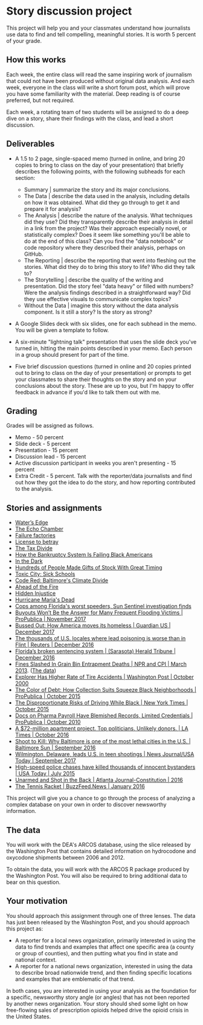 # Story discussion project

This project will help you and your classmates understand how journalists use data to find and tell compelling, meaningful stories. It is worth 5 percent of your grade.

## How this works  

Each week, the entire class will read the same inspiring work of journalism that could not have been produced without original data analysis. And each week, everyone in the class will write a short forum post, which will prove you have some familiarity with the material. Deep reading is of course preferred, but not required.

Each week, a rotating team of two students will be assigned to do a deep dive on a story, share their findings with the class, and lead a short discussion.   

## Deliverables

* A 1.5 to 2 page, single-spaced memo (turned in online, and bring 20 copies to bring to class on the day of your presentation) that briefly describes the following points, with the following subheads for each section:
  * Summary | summarize the story and its major conclusions.  
  * The Data | describe the data used in the analysis, including details on how it was obtained. What did they go through to get it and prepare it for analysis?    
  * The Analysis | describe the nature of the analysis. What techniques did they use? Did they transparently describe their analysis in detail in a link from the project? Was their approach especially novel, or statistically complex? Does it seem like something you'll be able to do at the end of this class? Can you find the "data notebook" or code repository where they described their analysis, perhaps on GitHub.      
  * The Reporting | describe the reporting that went into fleshing out the stories.  What did they do to bring this story to life? Who did they talk to?  
  * The Storytelling | describe the quality of the writing and presentation.  Did the story feel "data heavy" or filled with numbers? Were the analysis findings described in a straightforward way? Did they use effective visuals to communicate complex topics?
  * Without the Data | imagine this story without the data analysis component. Is it still a story?  Is the story as strong?

* A Google Slides deck with six slides, one for each subhead in the memo.  You will be given a template to follow.

* A six-minute "lightning talk" presentation that uses the slide deck you've turned in, hitting the main points described in your memo.  Each person in a group should present for part of the time.      

* Five brief discussion questions (turned in online and 20 copies printed out to bring to class on the day of your presentation) or prompts to get your classmates to share their thoughts on the story and on your conclusions about the story.  These are up to you, but I'm happy to offer feedback in advance if you'd like to talk them out with me.

## Grading

Grades will be assigned as follows.

* Memo - 50 percent
* Slide deck - 5 percent
* Presentation - 15 percent
* Discussion lead - 15 percent  
* Active discussion participant in weeks you aren't presenting - 15 percent
* Extra Credit - 5 percent.  Talk with the reporter/data journalists and find out how they got the idea to do the story, and how reporting contributed to the analysis.

## Stories and assignments

* [Water’s Edge](https://www.reuters.com/investigates/special-report/waters-edge-the-crisis-of-rising-sea-levels/)
* [The Echo Chamber](https://www.reuters.com/investigates/special-report/scotus/)
* [Failure factories](https://projects.tampabay.com/projects/2015/investigations/pinellas-failure-factories/)
* [License to betray](http://doctors.ajc.com/part_1_license_to_betray/)
* [The Tax Divide](http://apps.chicagotribune.com/news/watchdog/cook-county-property-tax-divide/assessments.html)
* [How the Bankruptcy System Is Failing Black Americans](https://features.propublica.org/bankruptcy-inequality/bankruptcy-failing-black-americans-debt-chapter-13/)
* [In the Dark](https://www.apmreports.org/story/2018/06/12/in-the-dark-s2e8)
* [Hundreds of People Made Gifts of Stock With Great Timing ](https://www.wsj.com/articles/hundreds-of-people-made-gifts-of-stock-with-great-timing-1513881239)
* [Toxic City: Sick Schools](https://www.inquirer.com/news/inq/lead-paint-poison-children-asbestos-mold-schools-philadelphia-toxic-city-20180503.html)
* [Code Red: Baltimore's Climate Divide](https://cnsmaryland.org/interactives/summer-2019/code-red/index.html)
* [Ahead of the Fire](https://www.azcentral.com/in-depth/news/local/arizona-wildfires/2019/07/22/wildfire-risks-more-than-500-spots-have-greater-hazard-than-paradise/1434502001/)
* [Hidden Injustice](https://www.reuters.com/investigates/section/usa-courts-secrecy/)
* [Hurricane Maria's Dead](https://hurricanemariasdead.com/)
* [Cops among Florida's worst speeders, Sun Sentinel investigation finds](https://www.sun-sentinel.com/local/fl-speeding-cops-20120211-story.html)
* [Buyouts Won’t Be the Answer for Many Frequent Flooding Victims | ProPublica | November 2017](https://features.propublica.org/houston-buyouts/hurricane-harvey-home-buyouts-harris-county/)
* [Bussed Out: How America moves its homeless | Guardian US | December 2017](https://www.theguardian.com/us-news/ng-interactive/2017/dec/20/bussed-out-america-moves-homeless-people-country-study)
* [The thousands of U.S. locales where lead poisoning is worse than in Flint | Reuters | December 2016](https://www.reuters.com/investigates/special-report/usa-lead-testing/)
* [Florida’s broken sentencing system | (Sarasota) Herald Tribune | December 2016 ](http://projects.heraldtribune.com/bias/sentencing/)
* [Fines Slashed In Grain Bin Entrapment Deaths | NPR and CPI | March 2013](https://www.npr.org/2013/03/26/174828849/fines-slashed-in-grain-bin-entrapment-deaths). ([The data](http://apps.npr.org/buried-in-grain/))
* [Explorer Has Higher Rate of Tire Accidents | Washington Post | October 2000](https://www.washingtonpost.com/archive/politics/2000/10/09/explorer-has-higher-rate-of-tire-accidents/0de9382a-2159-424b-8c5a-704a7b7fd982/?utm_term=.d48466608e9b)
* [The Color of Debt: How Collection Suits Squeeze Black Neighborhoods | ProPublica | October 2015](https://www.propublica.org/article/debt-collection-lawsuits-squeeze-black-neighborhoods)
* [The Disproportionate Risks of Driving While Black | New York Times | October 2015](https://www.nytimes.com/2015/10/25/us/racial-disparity-traffic-stops-driving-black.html)
* [Docs on Pharma Payroll Have Blemished Records, Limited Credentials | ProPublica | October 2010](https://www.propublica.org/article/dollars-to-doctors-physician-disciplinary-records)
* [A $72-million apartment project. Top politicians. Unlikely donors. | LA Times | October 2016](http://www.latimes.com/projects/la-me-seabreeze/)
* [Shoot to Kill: Why Baltimore is one of the most lethal cities in the U.S. | Baltimore Sun | September 2016](http://data.baltimoresun.com/news/shoot-to-kill/)
* [Wilmington, Delaware, leads U.S. in teen shootings | News Journal/USA Today | September 2017 ](https://www.usatoday.com/story/news/2017/09/08/wilmington-delaware-leads-u-s-teen-shootings/619458001/)
* [High-speed police chases have killed thousands of innocent bystanders | USA Today | July 2015](https://www.usatoday.com/story/news/2015/07/30/police-pursuits-fatal-injuries/30187827/)
* [Unarmed and Shot in the Back | Atlanta Journal-Constitution | 2016 ](http://investigations.myajc.com/overtheline/ga-police-shootings/)
* [The Tennis Racket | BuzzFeed.News | January 2016](https://www.buzzfeednews.com/article/heidiblake/the-tennis-racket)



This project will give you a chance to go through the process of analyzing a complex database on your own in order to discover newsworthy information.

## The data

You will work with the DEA's ARCOS database, using the slice released by the Washington Post that contains detailed information on hydrocodone and oxycodone shipments between 2006 and 2012.  

To obtain the data, you will work with the ARCOS R package produced by the Washington Post.  You will also be required to bring additional data to bear on this question.

## Your motivation

You should approach this assignment through one of three lenses.  The data has just been released by the Washington Post, and you should approach this project as:

* A reporter for a local news organization, primarily interested in using the data to find trends and examples that affect one specific area (a county or group of counties), and then putting what you find in state and national context.   
* A reporter for a national news organization, interested in using the data to describe broad nationwide trend, and then finding specific locations and examples that are emblematic of that trend.

In both cases, you are interested in using your analysis as the foundation for a specific, newsworthy story angle (or angles) that has not been reported by another news organization.  Your story should shed some light on how free-flowing sales of prescription opioids helped drive the opioid crisis in the United States.    
